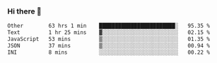 ### Hi there 👋

<!--
**swolbroham/swolbroham** is a ✨ _special_ ✨ repository because its `README.md` (this file) appears on your GitHub profile.

Here are some ideas to get you started:

- 🔭 I’m currently working on ...
- 🌱 I’m currently learning ...
- 👯 I’m looking to collaborate on ...
- 🤔 I’m looking for help with ...
- 💬 Ask me about ...
- 📫 How to reach me: ...
- 😄 Pronouns: ...
- ⚡ Fun fact: ...
-->


<!--START_SECTION:waka-->

```txt
Other        63 hrs 1 min    ████████████████████████░   95.35 %
Text         1 hr 25 mins    ▓░░░░░░░░░░░░░░░░░░░░░░░░   02.15 %
JavaScript   53 mins         ▒░░░░░░░░░░░░░░░░░░░░░░░░   01.35 %
JSON         37 mins         ▒░░░░░░░░░░░░░░░░░░░░░░░░   00.94 %
INI          8 mins          ░░░░░░░░░░░░░░░░░░░░░░░░░   00.22 %
```

<!--END_SECTION:waka-->
